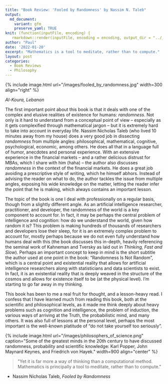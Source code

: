 ```yaml
---
title: "Book Review: 'Fooled by Randomness' by Nassim N. Taleb"
output:
  md_document:
    variant: gfm
    preserve_yaml: TRUE
knit: (function(inputFile, encoding) {
   rmarkdown::render(inputFile, encoding = encoding, output_dir = "../_posts") })
author: "Paul"
date: '2022-01-20'
excerpt: "Mathematics is a tool to meditate, rather than to compute."
layout: post
categories:
  - Book Reviews
  - Philosophy
---
```


{% include image.html url="/images/fooled_by_randomness.jpg" width=300 align="right" %}

*Al-Koura, Lebanon*

The first important point about this book is that it deals with one of the complex and elusive realities of existence for humans: *randomness*. Not only is it hard to understand from a conceptual point of view – especially as it gets complexified through mathematical jargon – but it is extremely hard to take into account in everyday life. Nassim Nicholas Taleb (who lived 10 minutes away from my house) does a very good job in dissecting *randomness* from multiple angles: philosophical, mathematical, cognitive, psychological, economic, among others. He does all that in a language full of humor, anecdotes and personal experience. With an extensive experience in the financial markets – and a rather delicious distrust for MBAs, which I share with him (haha) – the author also discusses *randomness* in the context of the financial markets. He does a great job avoiding a prescriptive style of writing, which he himself abhors. Instead of advising the reader on what to do, the author tackles the issue from multiple angles, exposing his wide knowledge on the matter, letting the reader infer the point that he is making, which always contains an important lesson.

The topic of the book is one I deal with professionally on a regular basis, though from a slightly different angle. As an artificial intelligence researcher, practitioner, and developer, the randomness of the world is a key component to account for. In fact, it may be perhaps the central problem of intelligence and cognition: how do we understand the world, given how random it is? This problem is making hundreds of thousands of researchers and developers lose their sleep, for it is an extremely complex problem to account for, mostly perhaps because we do not even fully understand how humans deal with this (the book discusses this in-depth, heavily referencing the seminal work of Kahneman and Tversky as laid out in *Thinking, Fast and Slow*).  Perhaps an important concept to keep in mind is the short subtitle the author used at one point in the book: “Randomness Is Not Random”, which is a central point and existential reality that allows for artificial intelligence researchers along with statisticians and data scientists to exist. In fact, it is an existential reality that is deeply weaved in the structure of the cosmos and allows for existence itself to be (at the physical level). I’m starting to go far away in my thinking. 

This book has been to me a real fruit for thought, and a lesson-heavy read. I confess that I have learned much from reading this book, both at the scientific and philosophical levels, as it made me think deeply about heavy problems such as cognition and intelligence, the problem of induction, the various ways of arriving at the Truth, the probabilistic mind, and many others. It was also full of lessons at the personal level, perhaps the most important is the well-known platitude of “do not take yourself too seriously”. 


{% include image.html url="/images/philosophers_of_science.png" caption="Some of the greatest minds in the 20th century to have discussed randomness, probability and scientific knowledge: Karl Popper, John Maynard Keynes, and Friedrich von Hayek." width=900 align="center" %}

> "Yet it is far more a way of thinking than a computational method. Mathematics is principally a tool to meditate, rather than to compute."  
- Nassim Nicholas Taleb, *Fooled by Randomness*